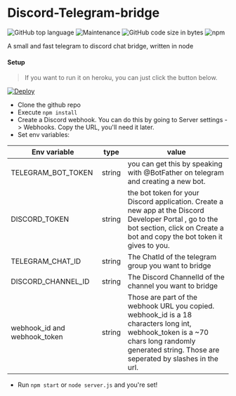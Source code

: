# Discord-Telegram-bridge

![GitHub top language](https://img.shields.io/github/languages/top/daaniiieel/discord-telegram-bridge?style=for-the-badge) ![Maintenance](https://img.shields.io/maintenance/yes/2020?style=for-the-badge) ![GitHub code size in bytes](https://img.shields.io/github/languages/code-size/daaniiieel/discord-telegram-bridge?style=for-the-badge) ![npm](https://img.shields.io/npm/v/discord-telegram-bridge?style=for-the-badge)

A small and fast telegram to discord chat bridge, written in node 

#### Setup
> If you want to run it on heroku, you can just click the button below. 

[![Deploy](https://www.herokucdn.com/deploy/button.svg)](https://heroku.com/deploy?template=https://github.com/filcnaplo/discord-telegram-bridge)

* Clone the github repo
* Execute `npm install`
* Create a Discord webhook. You can do this by going to Server settings -> Webhooks. Copy the URL, you'll need it later.
* Set env variables: 

|Env variable|type|value|
|-|-|-|
|TELEGRAM_BOT_TOKEN|string|you can get this by speaking with @BotFather on telegram and creating a new bot.|
|DISCORD_TOKEN|string|the bot token for your Discord application. Create a new app at the  Discord Developer Portal , go to the bot section, click on Create a bot and copy the bot token it gives to you.|
|TELEGRAM_CHAT_ID|string|The ChatId of the telegram group you want to bridge|
|DISCORD_CHANNEL_ID|string|The Discord ChannelId of the channel you want to bridge|
|webhook_id  and  webhook_token|string|Those are part of the webhook URL you copied.  webhook_id  is a 18 characters long int,  webhook_token is a ~70 chars long randomly generated string. Those are seperated by slashes in the url.|
* Run `npm start` or `node server.js` and you're set!
